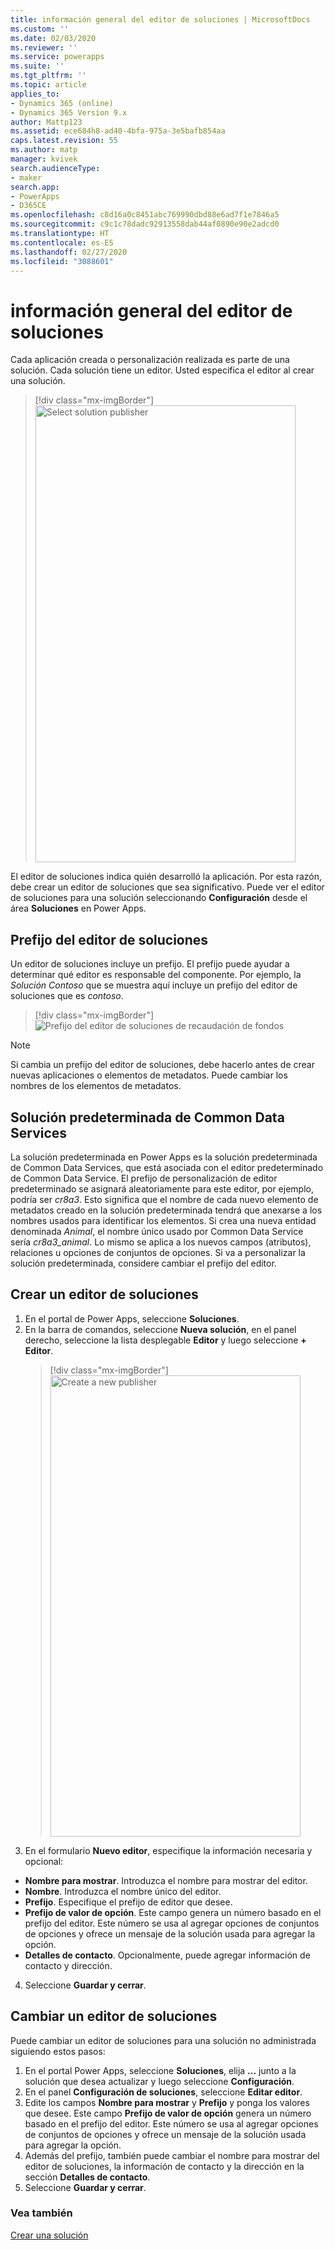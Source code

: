 ```yaml
---
title: información general del editor de soluciones | MicrosoftDocs
ms.custom: ''
ms.date: 02/03/2020
ms.reviewer: ''
ms.service: powerapps
ms.suite: ''
ms.tgt_pltfrm: ''
ms.topic: article
applies_to:
- Dynamics 365 (online)
- Dynamics 365 Version 9.x
author: Mattp123
ms.assetid: ece684h8-ad40-4bfa-975a-3e5bafb854aa
caps.latest.revision: 55
ms.author: matp
manager: kvivek
search.audienceType:
- maker
search.app:
- PowerApps
- D365CE
ms.openlocfilehash: c8d16a0c8451abc769990dbd88e6ad7f1e7846a5
ms.sourcegitcommit: c9c1c78dadc92913558dab44af0890e90e2adcd0
ms.translationtype: HT
ms.contentlocale: es-ES
ms.lasthandoff: 02/27/2020
ms.locfileid: "3088601"
---
```

# <a name="solution-publisher-overview"></a>información general del editor de soluciones

Cada aplicación creada o personalización realizada es parte de una solución. Cada solución tiene un editor. Usted especifica el editor al crear una solución. 

> [!div class="mx-imgBorder"] 
> <img src="media/solution-publisher-select.png" alt="Select solution publisher" height="731" width="416">

El editor de soluciones indica quién desarrolló la aplicación. Por esta razón, debe crear un editor de soluciones que sea significativo. Puede ver el editor de soluciones para una solución seleccionando **Configuración** desde el área **Soluciones** en Power Apps.

## <a name="solution-publisher-prefix"></a>Prefijo del editor de soluciones
Un editor de soluciones incluye un prefijo. El prefijo puede ayudar a determinar qué editor es responsable del componente. Por ejemplo, la *Solución Contoso* que se muestra aquí incluye un prefijo del editor de soluciones que es *contoso*. 

> [!div class="mx-imgBorder"] 
> ![Prefijo del editor de soluciones de recaudación de fondos](media/publisher-prefix.png)

> [!NOTE]
> Si cambia un prefijo del editor de soluciones, debe hacerlo antes de crear nuevas aplicaciones o elementos de metadatos. Puede cambiar los nombres de los elementos de metadatos. 

## <a name="common-data-services-default-solution"></a>Solución predeterminada de Common Data Services
La solución predeterminada en Power Apps es la solución predeterminada de Common Data Services, que está asociada con el editor predeterminado de Common Data Service. El prefijo de personalización de editor predeterminado se asignará aleatoriamente para este editor, por ejemplo, podría ser *cr8a3*. Esto significa que el nombre de cada nuevo elemento de metadatos creado en la solución predeterminada tendrá que anexarse a los nombres usados para identificar los elementos. Si crea una nueva entidad denominada *Animal*, el nombre único usado por Common Data Service sería *cr8a3_animal*. Lo mismo se aplica a los nuevos campos (atributos), relaciones u opciones de conjuntos de opciones. Si va a personalizar la solución predeterminada, considere cambiar el prefijo del editor. 

## <a name="create-a-solution-publisher"></a>Crear un editor de soluciones
1.  En el portal de Power Apps, seleccione **Soluciones**. 
2.  En la barra de comandos, seleccione **Nueva solución**, en el panel derecho, seleccione la lista desplegable **Editor** y luego seleccione **+ Editor**. 
    > [!div class="mx-imgBorder"] 
    > <img src="media/create-new-pubisher.png" alt="Create a new publisher" height="738" width="400">
3.  En el formulario **Nuevo editor**, especifique la información necesaria y opcional: 
   - **Nombre para mostrar**. Introduzca el nombre para mostrar del editor. 
   - **Nombre**. Introduzca el nombre único del editor. 
   - **Prefijo**. Especifique el prefijo de editor que desee. 
   -    **Prefijo de valor de opción**. Este campo genera un número basado en el prefijo del editor. Este número se usa al agregar opciones de conjuntos de opciones y ofrece un mensaje de la solución usada para agregar la opción. 
   - **Detalles de contacto**. Opcionalmente, puede agregar información de contacto y dirección.
4. Seleccione **Guardar y cerrar**.

## <a name="change-a-solution-publisher"></a>Cambiar un editor de soluciones
Puede cambiar un editor de soluciones para una solución no administrada siguiendo estos pasos:
1.  En el portal Power Apps, seleccione **Soluciones**, elija **...** junto a la solución que desea actualizar y luego seleccione **Configuración**. 
2.  En el panel **Configuración de soluciones**, seleccione **Editar editor**. 
3.  Edite los campos **Nombre para mostrar** y **Prefijo** y ponga los valores que desee. Este campo **Prefijo de valor de opción** genera un número basado en el prefijo del editor. Este número se usa al agregar opciones de conjuntos de opciones y ofrece un mensaje de la solución usada para agregar la opción. 
4.  Además del prefijo, también puede cambiar el nombre para mostrar del editor de soluciones, la información de contacto y la dirección en la sección **Detalles de contacto**. 
5.  Seleccione **Guardar y cerrar**.

### <a name="see-also"></a>Vea también
[Crear una solución](create-solution.md)